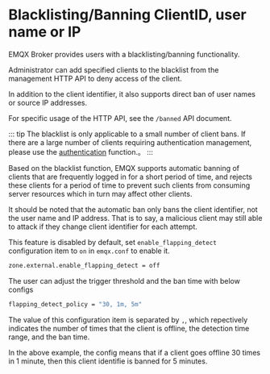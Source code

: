 # Blacklisting/Banning ClientID, user name or IP

EMQX Broker provides users with a blacklisting/banning functionality.

Administrator can add specified clients to the blacklist from the management HTTP API
to deny access of the client.

In addition to the client identifier, it also supports direct ban of user names or source IP addresses.

For specific usage of the HTTP API, see  the `/banned` API document.

::: tip
The blacklist is only applicable to a small number of client bans.
If there are a large number of clients requiring authentication management,
please use the [authentication](./auth.md)  function.。
:::

Based on the blacklist function, EMQX supports automatic banning of clients that are frequently
logged in for a short period of time, and rejects these clients for a period of time
to prevent such clients from consuming server resources which in turn may affect other clients.

It should be noted that the automatic ban only bans the client identifier,
not the user name and IP address.
That is to say, a malicious client may still able to attack if they change client identifier for each attempt.

This feature is disabled by default, set `enable_flapping_detect` configuration item to `on` in `emqx.conf` to enable it.

```bash
zone.external.enable_flapping_detect = off
```

The user can adjust the trigger threshold and the ban time with below configs

```bash
flapping_detect_policy = "30, 1m, 5m"
```

The value of this configuration item is separated by `,`,
which repectively indicates the number of times that the client is offline,
the detection time range, and the ban time.

In the above example, the config means that if a client goes offline 30 times in 1 minute,
then this client identifie is banned for 5 minutes.
